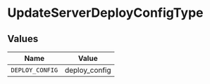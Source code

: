 # UpdateServerDeployConfigType


## Values

| Name            | Value           |
| --------------- | --------------- |
| `DEPLOY_CONFIG` | deploy_config   |